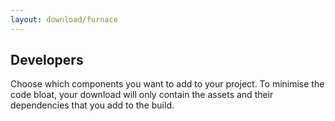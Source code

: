 ```yaml
---
layout: download/furnace
---
```


## Developers

Choose which components you want to add to your project. To minimise the code bloat, your download will only contain the assets and their dependencies that you add to the build.
